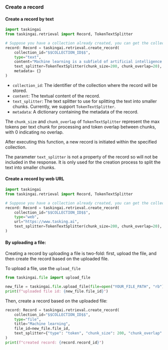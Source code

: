 ### Create a record

#### Create a record by text

```python
import taskingai
from taskingai.retrieval import Record, TokenTextSplitter

# Suppose you have a collection already created, you can get the collection_id from it.
record: Record = taskingai.retrieval.create_record(
    collection_id="$$COLLECTION_ID$$",
    type="text",
    content="Machine learning is a subfield of artificial intelligence...",
    text_splitter=TokenTextSplitter(chunk_size=200, chunk_overlap=20),
    metadata= {}
)
```

- `collection_id`: The identifier of the collection where the record will be stored.
- `content`: The textual content of the record.
- `text_splitter`: The text splitter to use for splitting the text into smaller chunks. Currently, we support `TokenTextSplitter`.
- `metadata`: A dictionary containing the metadata of the record.

The `chunk_size` and `chunk_overlap` of `TokenTextSplitter` represent the max tokens per text chunk for processing
and token overlap between chunks, with 0 indicating no overlap.

After executing this function, a new record is initiated within the specified collection.

The parameter `text_splitter` is not a property of the record so will not be included in the response.
It is only used for the creation process to split the text into smaller chunks.

#### Create a record by web URL

```python
import taskingai
from taskingai.retrieval import Record, TokenTextSplitter

# Suppose you have a collection already created, you can get the collection_id from it.
record: Record = taskingai.retrieval.create_record(
    collection_id="$$COLLECTION_ID$$",
    type="web",
    url="https://www.tasking.ai",
    text_splitter=TokenTextSplitter(chunk_size=200, chunk_overlap=20),
)
```

#### By uploading a file:

Creating a record by uploading a file is two-fold: first, upload the file, and then create the record based on the uploaded file.

To upload a file, use the `upload_file`

```python
from taskingai.file import upload_file

new_file = taskingai.file.upload_file(file=open("YOUR_FILE_PATH", "rb"), purpose="record_file")
print(f"uploaded file id: {new_file.file_id}")
```

Then, create a record based on the uploaded file:

```python
record: Record = taskingai.retrieval.create_record(
    collection_id="$$COLLECTION_ID$$",
    type="file",
    title="Machine learning",
    file_id=new_file.file_id,
    text_splitter={"type": "token", "chunk_size": 200, "chunk_overlap": 20},
)
print(f"created record: {record.record_id}")
```
